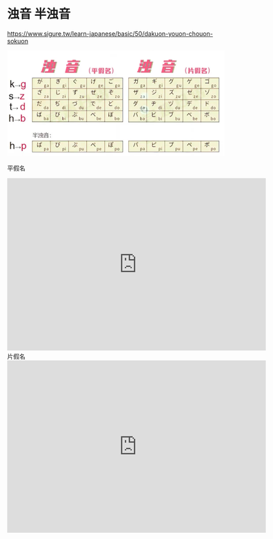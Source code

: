 # 浊音 半浊音

https://www.sigure.tw/learn-japanese/basic/50/dakuon-youon-chouon-sokuon

![](attachments/Pasted%20image%2020240723155755.png)

平假名
<iframe src="https://www.todaimae.com.hk/material/game/dakuon_2021/index.html" width="600" height="400" frameborder="0"></iframe>
片假名
<iframe src="https://www.todaimae.com.hk/material/game/dakuon_202104_k/index.html" width="600" height="400" frameborder="0"></iframe>


